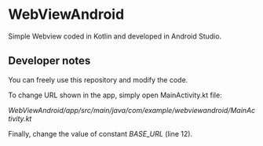 # WebViewAndroid

Simple Webview coded in Kotlin and developed in Android Studio.

## Developer notes

You can freely use this repository and modify the code.

To change URL shown in the app, simply open MainActivity.kt file:

 *WebViewAndroid/app/src/main/java/com/example/webviewandroid/MainActivity.kt*
 
 Finally, change the value of constant *BASE_URL* (line 12).
